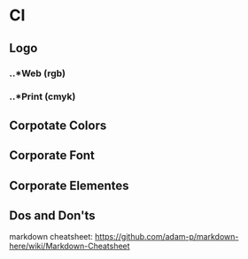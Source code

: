 # CI

## Logo
### ..*Web (rgb)
### ..*Print (cmyk)

## Corpotate Colors


## Corporate Font


## Corporate Elementes


## Dos and Don'ts









markdown cheatsheet:
https://github.com/adam-p/markdown-here/wiki/Markdown-Cheatsheet
